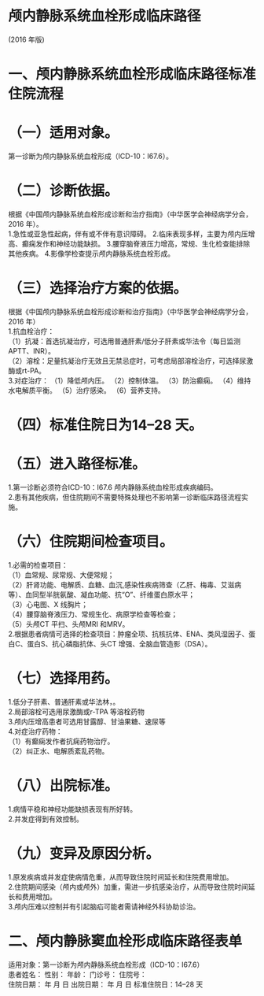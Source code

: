 # 颅内静脉系统血栓形成临床路径  
(2016 年版)  
# 一、颅内静脉系统血栓形成临床路径标准住院流程  
# （一）适用对象。  
第一诊断为颅内静脉系统血栓形成（ICD-10：I67.6）。  
# （二）诊断依据。  
根据《中国颅内静脉系统血栓形成诊断和治疗指南》（中华医学会神经病学分会，2016 年）。  
1.急性或亚急性起病，伴有或不伴有意识障碍。 2.临床表现多样，主要为颅内压增高、癫痫发作和神经功能缺损。 3.腰穿脑脊液压力增高，常规、生化检查能排除其他疾病。 4.影像学检查提示颅内静脉系统血栓形成。  
# （三）选择治疗方案的依据。  
根据《中国颅内静脉系统血栓形成诊断和治疗指南》（中华医学会神经病学分会，2016 年）  
1.抗血栓治疗：  
（1）抗凝：首选抗凝治疗，可选用普通肝素/低分子肝素或华法令（每日监测APTT、INR）。  
（2）溶栓：足量抗凝治疗无效且无禁忌症时，可考虑局部溶栓治疗，可选择尿激酶或rt-PA。  
3.对症治疗： （1）降低颅内压。 （2）控制体温。 （3）防治癫痫。 （4）维持水电解质平衡。 （5）治疗感染。 （6）营养支持。  
# （四）标准住院日为14–28 天。  
# （五）进入路径标准。  
1.第一诊断必须符合ICD-10：I67.6 颅内静脉系统血栓形成疾病编码。  
2.患有其他疾病，但住院期间不需要特殊处理也不影响第一诊断临床路径流程实施。  
# （六）住院期间检查项目。  
1.必需的检查项目：  
（1）血常规、尿常规、大便常规；  
（2）肝肾功能、电解质、血糖、血沉,感染性疾病筛查（乙肝、梅毒、艾滋病等）、血同型半胱氨酸、凝血功能、抗“O”、纤维蛋白原水平；  
（3）心电图、X 线胸片；  
（4）腰穿脑脊液压力、常规生化、病原学检查等检查；  
（5）头颅CT 平扫、头颅MRI 和MRV。  
2.根据患者病情可选择的检查项目：肿瘤全项、抗核抗体、ENA、类风湿因子、蛋白C、蛋白S、抗心磷脂抗体、头CT 增强、全脑血管造影（DSA）。  
# （七）选择用药。  
1.低分子肝素、普通肝素或华法林，。  
2.局部溶栓可选用尿激酶或r-TPA 等溶栓药物  
3.颅内压增高患者可选用甘露醇、甘油果糖、速尿等  
4.对症治疗药物：  
（1）有癫痫发作者抗痫药物治疗。  
（2）纠正水、电解质紊乱药物。  
# （八）出院标准。  
1.病情平稳和神经功能缺损表现有所好转。  
2.并发症得到有效控制。  
# （九）变异及原因分析。  
1.原发疾病或并发症使病情危重，从而导致住院时间延长和住院费用增加。  
2.住院期间感染（颅内或颅外）加重，需进一步抗感染治疗，从而导致住院时间延长和费用增加。  
3.颅内压难以控制并有引起脑疝可能者需请神经外科协助诊治。  
# 二、颅内静脉窦血栓形成临床路径表单  
适用对象：第一诊断为颅内静脉系统血栓形成（ICD-10：I67.6）  
患者姓名：          性别：     年龄：     门诊号：        住院号：  
住院日期：   年   月   日   出院日期：    年    月    日    标准住院日：14–28 天  
